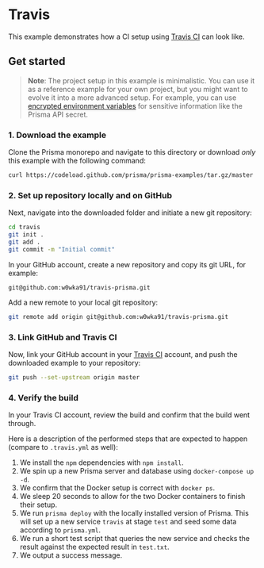 # Travis

This example demonstrates how a CI setup using [Travis CI](https://travis-ci.com/) can look like.

## Get started

> **Note**: The project setup in this example is minimalistic. You can use it as a reference example for your own project, but you might want to evolve it into a more advanced setup. For example, you can use [encrypted environment variables](https://docs.travis-ci.com/user/environment-variables/#Defining-encrypted-variables-in-.travis.yml) for sensitive information like the Prisma API secret.

### 1. Download the example

Clone the Prisma monorepo and navigate to this directory or download _only_ this example with the following command:

```sh
curl https://codeload.github.com/prisma/prisma-examples/tar.gz/master | tar -xz --strip=2 prisma-examples-master/typescript-travis
```

### 2. Set up repository locally and on GitHub

Next, navigate into the downloaded folder and initiate a new git repository:

```sh
cd travis
git init .
git add .
git commit -m "Initial commit"
```

In your GitHub account, create a new repository and copy its git URL, for example:

`git@github.com:w0wka91/travis-prisma.git`

Add a new remote to your local git repository:

```sh
git remote add origin git@github.com:w0wka91/travis-prisma.git
```

### 3. Link GitHub and Travis CI

Now, link your GitHub account in your [Travis CI](https://travis-ci.com/) account, and push the downloaded example to your repository:

```sh
git push --set-upstream origin master
```

### 4. Verify the build

In your Travis CI account, review the build and confirm that the build went through.

Here is a description of the performed steps that are expected to happen (compare to `.travis.yml` as well):

1.  We install the `npm` dependencies with `npm install`.
2.  We spin up a new Prisma server and database using `docker-compose up -d`.
3.  We confirm that the Docker setup is correct with `docker ps`.
4.  We sleep 20 seconds to allow for the two Docker containers to finish their setup.
5.  We run `prisma deploy` with the locally installed version of Prisma. This will set up a new service `travis` at stage `test` and seed some data according to `prisma.yml`.
6.  We run a short test script that queries the new service and checks the result against the expected result in `test.txt`.
7.  We output a success message.
